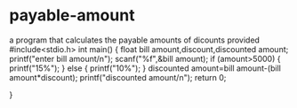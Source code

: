 # payable-amount
a program that calculates the payable amounts of dicounts provided
#include<stdio.h>
int main()
{
   float bill amount,discount,discounted amount;
   printf("enter bill amount/n");
   scanf("%f",&bill amount);
   if (amount>5000)
   {
       printf("15%");
   }
    else
    {
        printf("10%");
    }
    discounted amount=bill amount-(bill amount*discount);
    printf("discounted amount/n");
    return 0;

}
